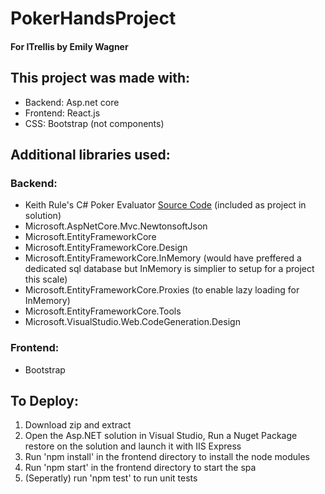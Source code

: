 # PokerHandsProject
#### For ITrellis by Emily Wagner

## This project was made with:
  * Backend: Asp.net core
  * Frontend: React.js
  * CSS: Bootstrap (not components)
  
## Additional libraries used:
### Backend:
* Keith Rule's C# Poker Evaluator [Source Code](https://www.codeproject.com/Articles/12279/Fast-Texas-Holdem-Hand-Evaluation-and-Analysis) (included as project in solution)
* Microsoft.AspNetCore.Mvc.NewtonsoftJson
* Microsoft.EntityFrameworkCore
* Microsoft.EntityFrameworkCore.Design
* Microsoft.EntityFrameworkCore.InMemory (would have preffered a dedicated sql database but InMemory is simplier to setup for a project this scale)
* Microsoft.EntityFrameworkCore.Proxies (to enable lazy loading for InMemory)
* Microsoft.EntityFrameworkCore.Tools
* Microsoft.VisualStudio.Web.CodeGeneration.Design
### Frontend:
* Bootstrap

## To Deploy:
1. Download zip and extract
2. Open the Asp.NET solution in Visual Studio, Run a Nuget Package restore on the solution and launch it with IIS Express
3. Run 'npm install' in the frontend directory to install the node modules
4. Run 'npm start' in the frontend directory to start the spa
5. (Seperatly) run 'npm test' to run unit tests